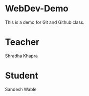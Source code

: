 # WebDev-Demo
This is a  demo for Git and Github class.

# Teacher
Shradha Khapra

# Student
Sandesh Wable


